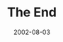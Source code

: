 ---
layout: message
category: message
series: "The Big Picture"
title: "The End"
date: 2002-08-03
audio-description: "A brief history of God from beginning to end.  "
audio: ""
audio-title: "The End"
audio-duration: "&#58;"
---